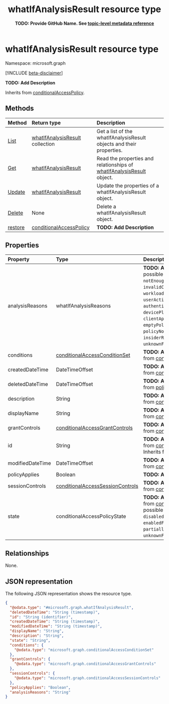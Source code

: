 ﻿---
title: "whatIfAnalysisResult resource type"
description: "**TODO: Add Description**"
author: "**TODO: Provide GitHub Name. See [topic-level metadata reference](https://eng.ms/docs/products/microsoft-graph-service/microsoft-graph/document-apis/metadata)**"
ms.date: 08/11/2025
ms.localizationpriority: medium
ms.subservice: "**TODO: Add MS subservice. See [topic-level metadata reference](https://eng.ms/docs/products/microsoft-graph-service/microsoft-graph/document-apis/metadata)**"
doc_type: resourcePageType
---

# whatIfAnalysisResult resource type

Namespace: microsoft.graph

[!INCLUDE [beta-disclaimer](../../includes/beta-disclaimer.md)]

**TODO: Add Description**


Inherits from [conditionalAccessPolicy](../resources/conditionalaccesspolicy.md).


## Methods
|Method|Return type|Description|
|:---|:---|:---|
|[List](../api/whatifanalysisresult-list.md)|[whatIfAnalysisResult](../resources/whatifanalysisresult.md) collection|Get a list of the whatIfAnalysisResult objects and their properties.|
|[Get](../api/whatifanalysisresult-get.md)|[whatIfAnalysisResult](../resources/whatifanalysisresult.md)|Read the properties and relationships of [whatIfAnalysisResult](../resources/whatifanalysisresult.md) object.|
|[Update](../api/whatifanalysisresult-update.md)|[whatIfAnalysisResult](../resources/whatifanalysisresult.md)|Update the properties of a whatIfAnalysisResult object.|
|[Delete](../api/whatifanalysisresult-delete.md)|None|Delete a whatIfAnalysisResult object.|
|[restore](../api/whatifanalysisresult-restore.md)|[conditionalAccessPolicy](../resources/conditionalaccesspolicy.md)|**TODO: Add Description**|

## Properties
|Property|Type|Description|
|:---|:---|:---|
|analysisReasons|whatIfAnalysisReasons|**TODO: Add Description**. The possible values are: `notSet`, `notEnoughInformation`, `invalidCondition`, `users`, `workloadIdentities`, `application`, `userActions`, `authenticationContext`, `devicePlatform`, `devices`, `clientApps`, `location`, `signInRisk`, `emptyPolicy`, `invalidPolicy`, `policyNotEnabled`, `userRisk`, `time`, `insiderRisk`, `authenticationFlow`, `unknownFutureValue`.|
|conditions|[conditionalAccessConditionSet](../resources/conditionalaccessconditionset.md)|**TODO: Add Description** Inherited from [conditionalAccessPolicy](../resources/conditionalaccesspolicy.md).|
|createdDateTime|DateTimeOffset|**TODO: Add Description** Inherited from [conditionalAccessPolicy](../resources/conditionalaccesspolicy.md).|
|deletedDateTime|DateTimeOffset|**TODO: Add Description** Inherited from [policyDeletableItem](../resources/policydeletableitem.md).|
|description|String|**TODO: Add Description** Inherited from [conditionalAccessPolicy](../resources/conditionalaccesspolicy.md).|
|displayName|String|**TODO: Add Description** Inherited from [conditionalAccessPolicy](../resources/conditionalaccesspolicy.md).|
|grantControls|[conditionalAccessGrantControls](../resources/conditionalaccessgrantcontrols.md)|**TODO: Add Description** Inherited from [conditionalAccessPolicy](../resources/conditionalaccesspolicy.md).|
|id|String|**TODO: Add Description** Inherited from [conditionalAccessPolicy](../resources/conditionalaccesspolicy.md). Inherits from [entity](../resources/entity.md)|
|modifiedDateTime|DateTimeOffset|**TODO: Add Description** Inherited from [conditionalAccessPolicy](../resources/conditionalaccesspolicy.md).|
|policyApplies|Boolean|**TODO: Add Description**|
|sessionControls|[conditionalAccessSessionControls](../resources/conditionalaccesssessioncontrols.md)|**TODO: Add Description** Inherited from [conditionalAccessPolicy](../resources/conditionalaccesspolicy.md).|
|state|conditionalAccessPolicyState|**TODO: Add Description** Inherited from [conditionalAccessPolicy](../resources/conditionalaccesspolicy.md). The possible values are: `enabled`, `disabled`, `enabledForReportingButNotEnforced`, `partiallyEnabled`, `unknownFutureValue`.|

## Relationships
None.

## JSON representation
The following JSON representation shows the resource type.
<!-- {
  "blockType": "resource",
  "keyProperty": "id",
  "@odata.type": "microsoft.graph.whatIfAnalysisResult",
  "baseType": "microsoft.graph.conditionalAccessPolicy",
  "openType": false
}
-->
``` json
{
  "@odata.type": "#microsoft.graph.whatIfAnalysisResult",
  "deletedDateTime": "String (timestamp)",
  "id": "String (identifier)",
  "createdDateTime": "String (timestamp)",
  "modifiedDateTime": "String (timestamp)",
  "displayName": "String",
  "description": "String",
  "state": "String",
  "conditions": {
    "@odata.type": "microsoft.graph.conditionalAccessConditionSet"
  },
  "grantControls": {
    "@odata.type": "microsoft.graph.conditionalAccessGrantControls"
  },
  "sessionControls": {
    "@odata.type": "microsoft.graph.conditionalAccessSessionControls"
  },
  "policyApplies": "Boolean",
  "analysisReasons": "String"
}
```

